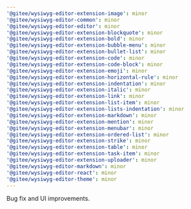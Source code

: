 ```yaml
---
'@gitee/wysiwyg-editor-extension-image': minor
'@gitee/wysiwyg-editor-common': minor
'@gitee/wysiwyg-editor-editor': minor
'@gitee/wysiwyg-editor-extension-blockquote': minor
'@gitee/wysiwyg-editor-extension-bold': minor
'@gitee/wysiwyg-editor-extension-bubble-menu': minor
'@gitee/wysiwyg-editor-extension-bullet-list': minor
'@gitee/wysiwyg-editor-extension-code': minor
'@gitee/wysiwyg-editor-extension-code-block': minor
'@gitee/wysiwyg-editor-extension-emoji': minor
'@gitee/wysiwyg-editor-extension-horizontal-rule': minor
'@gitee/wysiwyg-editor-extension-indentation': minor
'@gitee/wysiwyg-editor-extension-italic': minor
'@gitee/wysiwyg-editor-extension-link': minor
'@gitee/wysiwyg-editor-extension-list-item': minor
'@gitee/wysiwyg-editor-extension-lists-indentation': minor
'@gitee/wysiwyg-editor-extension-markdown': minor
'@gitee/wysiwyg-editor-extension-mention': minor
'@gitee/wysiwyg-editor-extension-menubar': minor
'@gitee/wysiwyg-editor-extension-ordered-list': minor
'@gitee/wysiwyg-editor-extension-strike': minor
'@gitee/wysiwyg-editor-extension-table': minor
'@gitee/wysiwyg-editor-extension-task-item': minor
'@gitee/wysiwyg-editor-extension-uploader': minor
'@gitee/wysiwyg-editor-markdown': minor
'@gitee/wysiwyg-editor-react': minor
'@gitee/wysiwyg-editor-theme': minor
---
```


Bug fix and UI improvements.

